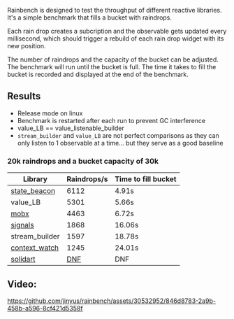 Rainbench is designed to test the throughput of different reactive libraries. It's a simple benchmark that fills a bucket with raindrops.

Each rain drop creates a subcription and the observable gets updated every millisecond, which should trigger a rebuild of each rain drop widget with its new position.

The number of raindrops and the capacity of the bucket can be adjusted. The benchmark will run until the bucket is full. The time it takes to fill the bucket is recorded and displayed at the end of the benchmark.

## Results

-   Release mode on linux
-   Benchmark is restarted after each run to prevent GC interference
-   value_LB == value_listenable_builder
-   `stream_builder` and `value_LB` are not perfect comparisons as they can only listen to 1 observable at a time... but they serve as a good baseline

### 20k raindrops and a bucket capacity of 30k

| Library                                                 | Raindrops/s                                                                             | Time to fill bucket |
| ------------------------------------------------------- | --------------------------------------------------------------------------------------- | ------------------- |
| [state_beacon](https://pub.dev/packages/state_beacon)   | 6112                                                                                    | 4.91s               |
| value_LB                                                | 5301                                                                                    | 5.66s               |
| [mobx](https://pub.dev/packages/flutter_mobx)           | 4463                                                                                    | 6.72s               |
| [signals](https://pub.dev/packages/signals)             | 1868                                                                                    | 16.06s              |
| stream_builder                                          | 1597                                                                                    | 18.78s              |
| [context_watch](https://pub.dev/packages/context_watch) | 1245                                                                                    | 24.01s              |
| [solidart](https://pub.dev/packages/solidart)           | [DNF](https://github.com/jinyus/rainbench/blob/master/assets/solidart_dnf.mp4?raw=true) | DNF                 |

## Video:

https://github.com/jinyus/rainbench/assets/30532952/846d8783-2a9b-458b-a596-8cf421d5358f
